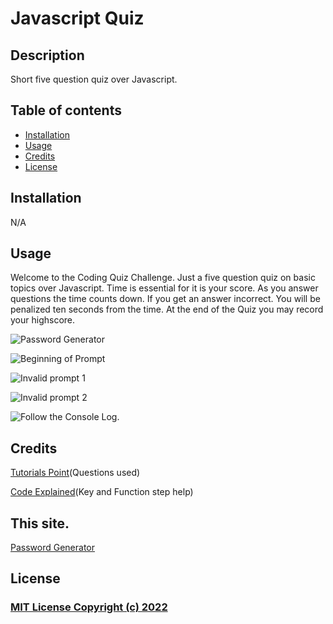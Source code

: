 # Javascript Quiz

## Description

Short five question quiz over Javascript.

## Table of contents

- [Installation](#installation)
- [Usage](#usage)
- [Credits](#credits)
- [License](#license)

## Installation

N/A

## Usage

Welcome to the Coding Quiz Challenge.  Just a five question quiz on basic topics over Javascript.  Time is essential for it is your score.  As you answer questions the time counts down.  If you get an answer incorrect.  You will be penalized ten seconds from the time.  At the end of the Quiz you may record your highscore.

![Password Generator](./assets/images/PasswordGenerator.png)

![Beginning of Prompt](./assets/images/firstprompt.png)

![Invalid prompt 1](./assets/images/badprompt1.png)

![Invalid prompt 2](./assets/images/badprompt2.png)

![Follow the Console Log.](./assets/images/console.png)

## Credits

[Tutorials Point](https://www.tutorialspoint.com/javascript/javascript_online_quiz.htm)(Questions used)

[Code Explained](https://www.youtube.com/watch?v=49pYIMygIcU&t=1431s)(Key and Function step help)

## This site.

[Password Generator](https://zmag33z.github.io/week-4-challenge/)

## License

### [MIT License Copyright (c) 2022](https://zmag33z.github.io/week-3-challenge/license.md)